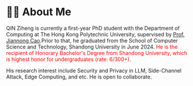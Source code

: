 # 👨‍🎓 About Me
QIN Ziheng is currently a first-year PhD student with the Department of Computing at The Hong Kong Polytechnic University, supervised by [Prof. Jiannong Cao](https://www4.comp.polyu.edu.hk/~csjcao/).Prior to that, he graduated from the School of Computer Science and Technology, Shandong University in June 2024.  <font color='red'>He is the recipient of Honorary Bachelor's Degree from Shandong University, which is highest honor for undergraduates (rate: 6/300+). </font>

His research interest include Security and Privacy in LLM, Side-Channel Attack, Edge Computing, and etc. He is open to collaborate.
